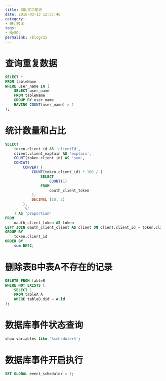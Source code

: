 ```yaml
---
title: SQL学习笔记
date: 2018-03-13 12:57:46
category: 
- 研讨技术
tags:
- MySQL
permalink: /blog/15
---
```


# 查询重复数据

```sql
SELECT *
FROM tableName
WHERE user_name IN (
	SELECT user_name
	FROM tableName
	GROUP BY user_name
	HAVING COUNT(user_name) > 1
);
```

<!-- more -->

# 统计数量和占比

```sql
SELECT
	token.client_id AS 'clientId',
	client.client_explain AS 'explain',
	COUNT(token.client_id) AS 'sum',
	CONCAT(
		CONVERT (
			COUNT(token.client_id) * 100 / (
				SELECT
					COUNT(1)
				FROM
					oauth_client_token
			),
			DECIMAL (18, 2)
		),
		'%'
	) AS 'proportion'
FROM
	oauth_client_token AS token
LEFT JOIN oauth_client_client AS client ON client.client_id = token.client_id
GROUP BY
	token.client_id
ORDER BY
	sum DESC;
```

# 删除表B中表A不存在的记录

```sql
DELETE FROM tableB
WHERE NOT EXISTS (
	SELECT 1
	FROM tableA A
	WHERE tableB.did = A.id
);
```

# 数据库事件状态查询

```sql
show variables like '%scheduler%';
```

# 数据库事件开启执行

```sql
SET GLOBAL event_scheduler = 1;
```